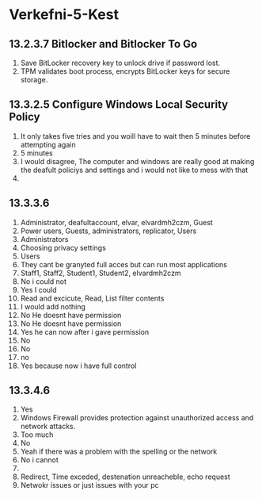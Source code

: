 # Verkefni-5-Kest

## 13.2.3.7 Bitlocker and Bitlocker To Go
1. Save BitLocker recovery key to unlock drive if password lost.
2. TPM validates boot process, encrypts BitLocker keys for secure storage.

## 13.3.2.5 Configure Windows Local Security Policy
1. It only takes five tries and you woill have to wait then 5 minutes before attempting again
2. 5 minutes
3. I would disagree, The computer and windows are really good at making the deafult policiys and settings and i would not like to mess with that
4. 

## 13.3.3.6
1. Administrator, deafultaccount, elvar, elvardmh2czm, Guest
2. Power users, Guests, administrators, replicator, Users
3. Administrators
4. Choosing privacy settings
5. Users
6. They cant be granyted full acces but can run most applications
7. Staff1, Staff2, Student1, Student2, elvardmh2czm
8. No i could not
9. Yes I could
10. Read and excicute, Read, List filter contents
11. I would add nothing
12. No He doesnt have permission
13. No He doesnt have permission
14. Yes he can now after i gave permission
15. No
16. No
17. no
18. Yes because now i have full control

## 13.3.4.6
1. Yes
2. Windows Firewall provides protection against unauthorized access and network attacks.
3. Too much
4. No
5. Yeah if there was a problem with the spelling or the network
6. No i cannot
7. 
8. Redirect, Time exceded, destenation unreacheble, echo request
9. Netwokr issues or just issues with your pc
